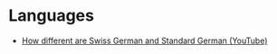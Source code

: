 # Languages

* [How different are Swiss German and Standard German \(YouTube\)](https://www.youtube.com/watch?v=zfX1OFMXUh4)

